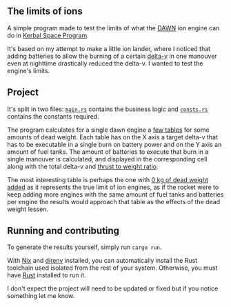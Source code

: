 ## The limits of ions

A simple program made to test the limits of what the
[DAWN](https://wiki.kerbalspaceprogram.com/wiki/IX-6315_%22Dawn%22_Electric_Propulsion_System)
ion engine can do in [Kerbal Space Program](https://en.wikipedia.org/wiki/Kerbal_Space_Program).

It's based on my attempt to make a little ion lander,
where I noticed that adding batteries to allow the burning of a certain
[delta-v](https://en.wikipedia.org/wiki/Delta-v)
in one manouver even at nighttime
drastically reduced the delta-v. I wanted to test the engine's limits.

## Project

It's split in two files: [`main.rs`](src/main.rs) contains the business logic
and [`consts.rs`](src/const.rs) contains the constants required.

The program calculates for a single dawn engine a [few tables](results) for some amounts of dead weight.
Each table has on the X axis
a target delta-v that has to be executable in a single burn on battery power
and on the Y axis
an amount of fuel tanks.
The amount of batteries to execute that burn in a single manouver is calculated,
and displayed in the corresponding cell
along with the total delta-v
and [thrust to weight ratio](https://en.wikipedia.org/wiki/Thrust-to-weight_ratio).

The most interesting table is perhaps the one with [0 kg of dead weight added](results/limits_of_ions_0kg_dead_weight.txt)
as it represents the true limit of ion engines,
as if the rocket were to keep adding more engines
with the same amount of fuel tanks and batteries per engine
the results would approach that table
as the effects of the dead weight lessen.

## Running and contributing

To generate the results yourself, simply run `cargo run`.

With [Nix](https://nixos.wiki/wiki/Nix_package_manager)
and [direnv](https://direnv.net/) installed,
you can automatically install the Rust toolchain used isolated from the rest of your system.
Otherwise, you must have [Rust](https://www.rust-lang.org/tools/install) installed to run it.

I don't expect the project will need to be updated or fixed but if you notice something let me know.